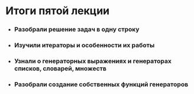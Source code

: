 # Итоги пятой лекции
* ### Разобрали решение задач в одну строку
* ### Изучили итераторы и особенности их работы
* ### Узнали о генераторных выражениях и генераторах списков, словарей, множеств
* ### Разобрали создание собственных функций генераторов